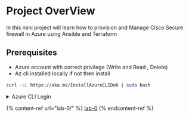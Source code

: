 # Project OverView

In this mini project will learn how to provision and Manage Cisco Secure firewall in Azure using Ansible and Terraform

## Prerequisites

* Azure account with correct privilege (Write and Read , Delete)
* Az cli installed locally if not then install&#x20;

```sh
curl -sL https://aka.ms/InstallAzureCLIDeb | sudo bash
```

<details>

<summary>Azure CLI Login </summary>

`az login --use-device-code`

_To sign in, use a web browser to open the page https://microsoft.com/devicelogin and enter the code XXXXXXXXX to authenticate._

*   Open the page in your browser and paste the code to authenticate:

    <figure><img src=".gitbook/assets/image.png" alt=""><figcaption></figcaption></figure>


*   Enter your email and login with credentials:

    <figure><img src=".gitbook/assets/image (3).png" alt=""><figcaption></figcaption></figure>


*   Press Continue&#x20;

    <figure><img src=".gitbook/assets/image (4).png" alt=""><figcaption></figcaption></figure>


*   az cli logged in&#x20;

    <figure><img src=".gitbook/assets/image (5).png" alt=""><figcaption></figcaption></figure>

&#x20; &#x20;



</details>

{% content-ref url="lab-0/" %}
[lab-0](lab-0/)
{% endcontent-ref %}

